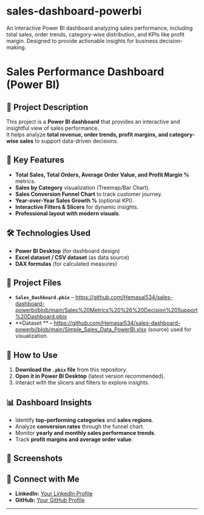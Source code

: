 # sales-dashboard-powerbi
An interactive Power BI dashboard analyzing sales performance, including total sales, order trends, category-wise distribution, and KPIs like profit margin. Designed to provide actionable insights for business decision-making.
# Sales Performance Dashboard (Power BI)

## 📌 Project Description
This project is a **Power BI dashboard** that provides an interactive and insightful view of sales performance.  
It helps analyze **total revenue, order trends, profit margins, and category-wise sales** to support data-driven decisions.

## 🎯 Key Features
- **Total Sales, Total Orders, Average Order Value, and Profit Margin %** metrics.
- **Sales by Category** visualization (Treemap/Bar Chart).
- **Sales Conversion Funnel Chart** to track customer journey.
- **Year-over-Year Sales Growth %** (optional KPI).
- **Interactive Filters & Slicers** for dynamic insights.
- **Professional layout with modern visuals**.

## 🛠️ Technologies Used
- **Power BI Desktop** (for dashboard design)
- **Excel dataset / CSV dataset** (as data source)
- **DAX formulas** (for calculated measures)

## 📂 Project Files
- **`Sales_Dashboard.pbix`** – https://github.com/Hemasai534/sales-dashboard-powerbi/blob/main/Sales%20Metrics%20%26%20Decision%20Support%20Dashboard.pbix
- **Dataset ** – https://github.com/Hemasai534/sales-dashboard-powerbi/blob/main/Simple_Sales_Data_PowerBI.xlsx (source)  used for visualization.

## 🚀 How to Use
1. **Download the `.pbix` file** from this repository.
2. **Open it in Power BI Desktop** (latest version recommended).
3. Interact with the slicers and filters to explore insights.

## 📊 Dashboard Insights
- Identify **top-performing categories** and **sales regions**.
- Analyze **conversion rates** through the funnel chart.
- Monitor **yearly and monthly sales performance trends**.
- Track **profit margins and average order value**.

## 📸 Screenshots 


## 🤝 Connect with Me
- **LinkedIn:** [Your LinkedIn Profile](https://linkedin.com/in/yourprofile)
- **GitHub:** [Your GitHub Profile](https://github.com/yourusername)

---
